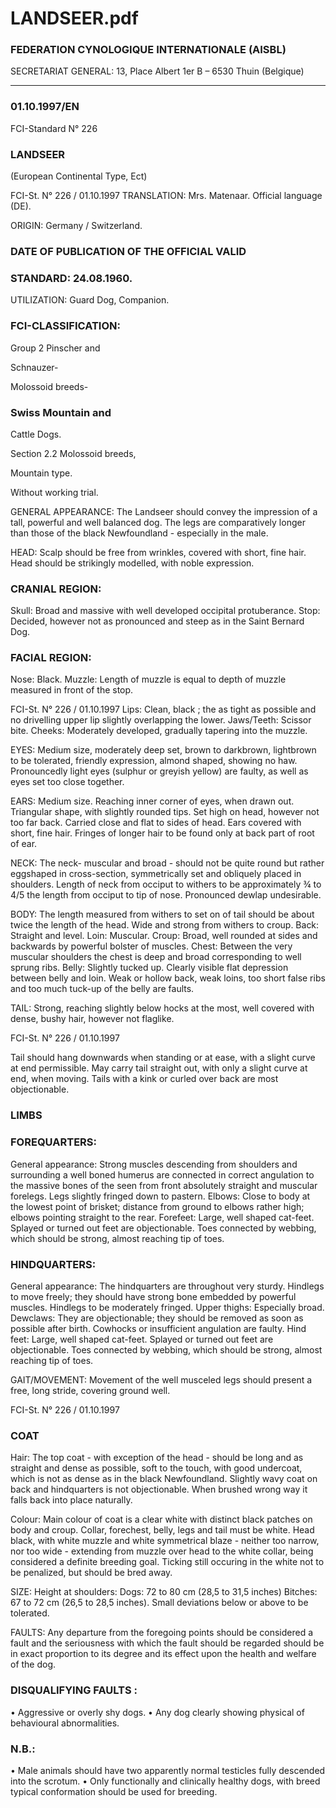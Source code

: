 # LANDSEER.pdf


### FEDERATION CYNOLOGIQUE INTERNATIONALE (AISBL)


SECRETARIAT GENERAL: 13, Place Albert 1er  B – 6530 Thuin (Belgique)
______________________________________________________________________________

### 01.10.1997/EN



FCI-Standard N° 226

### LANDSEER


(European Continental Type, Ect)




FCI-St. N° 226 / 01.10.1997
TRANSLATION: Mrs. Matenaar.  Official language (DE).

ORIGIN: Germany / Switzerland.

### DATE OF PUBLICATION OF THE OFFICIAL VALID



### STANDARD: 24.08.1960.



UTILIZATION: Guard Dog, Companion.

### FCI-CLASSIFICATION:


Group 2
Pinscher and


Schnauzer-



Molossoid breeds-



### Swiss Mountain and



Cattle Dogs.

Section 2.2 Molossoid breeds,


Mountain type.

Without working trial.

GENERAL APPEARANCE: The Landseer should convey the
impression of a tall, powerful and well balanced dog.  The legs are
comparatively longer than those of the black Newfoundland -
especially in the male.

HEAD: Scalp should be free from wrinkles, covered with short, fine
hair.  Head should be strikingly modelled, with noble expression.

### CRANIAL REGION:


Skull: Broad and massive with well developed occipital
protuberance.
Stop: Decided, however not as pronounced and steep as in the Saint
Bernard Dog.

### FACIAL REGION:


Nose: Black.
Muzzle: Length of muzzle is equal to depth of muzzle measured in
front of the stop.



FCI-St. N° 226 / 01.10.1997
Lips: Clean, black ; the as tight as possible and no drivelling upper
lip slightly overlapping the lower.
Jaws/Teeth: Scissor bite.
Cheeks: Moderately developed, gradually tapering into the muzzle.

EYES: Medium size, moderately deep set, brown to darkbrown,
lightbrown to be tolerated, friendly expression, almond shaped,
showing no haw.  Pronouncedly light eyes (sulphur or greyish
yellow) are faulty, as well as eyes set too close together.

EARS: Medium size. Reaching inner corner of eyes, when drawn
out.  Triangular shape, with slightly rounded tips.  Set high on head,
however not too far back.  Carried close and flat to sides of head.
Ears covered with short, fine hair.  Fringes of longer hair to be found
only at back part of root of ear.

NECK: The neck- muscular and broad - should not be quite round
but rather eggshaped in cross-section, symmetrically set and
obliquely placed in shoulders.  Length of neck from occiput to
withers to be approximately ¾ to 4/5 the length from occiput to tip of
nose.  Pronounced dewlap undesirable.

BODY: The length measured from withers to set on of tail should be
about twice the length of the head.  Wide and strong from withers to
croup.
Back: Straight and level.
Loin: Muscular.
Croup: Broad, well rounded at sides and backwards by powerful
bolster of muscles.
Chest: Between the very muscular shoulders the chest is deep and
broad corresponding to well sprung ribs.
Belly: Slightly tucked up.  Clearly visible flat depression between
belly and loin.  Weak or hollow back, weak loins, too short false ribs
and too much tuck-up of the belly are faults.

TAIL: Strong, reaching slightly below hocks at the most, well
covered with dense, bushy hair, however not flaglike.



FCI-St. N° 226 / 01.10.1997

Tail should hang downwards when standing or at ease, with a slight
curve at end permissible.  May carry tail straight out, with only a
slight curve at end, when moving.  Tails with a kink or curled over
back are most objectionable.

### LIMBS



### FOREQUARTERS:


General appearance: Strong muscles descending from shoulders and
surrounding a well boned humerus are connected in correct
angulation to the massive bones of the seen from front absolutely
straight and muscular forelegs.  Legs slightly fringed down to
pastern.
Elbows: Close to body at the lowest point of brisket; distance from
ground to elbows rather high; elbows pointing straight to the rear.
Forefeet: Large, well shaped cat-feet.  Splayed or turned out feet are
objectionable.  Toes connected by webbing, which should be strong,
almost reaching tip of toes.

### HINDQUARTERS:


General appearance: The hindquarters are throughout very sturdy.
Hindlegs to move freely; they should have strong bone embedded by
powerful muscles.  Hindlegs to be moderately fringed.
Upper thighs: Especially broad.
Dewclaws: They are objectionable; they should be removed as soon
as possible after birth.  Cowhocks or insufficient angulation are
faulty.
Hind feet: Large, well shaped cat-feet.  Splayed or turned out feet are
objectionable.  Toes connected by webbing, which should be strong,
almost reaching tip of toes.

GAIT/MOVEMENT: Movement of the well musceled legs should
present a free, long stride, covering ground well.




FCI-St. N° 226 / 01.10.1997


### COAT



Hair: The top coat - with exception of the head - should be long and
as straight and dense as possible, soft to the touch, with good
undercoat, which is not as dense as in the black Newfoundland.
Slightly wavy coat on back and hindquarters is not objectionable.
When brushed wrong way it falls back into place naturally.

Colour: Main colour of coat is a clear white with distinct black
patches on body and croup.
Collar, forechest, belly, legs and tail must be white.  Head black,
with white muzzle and white symmetrical blaze - neither too narrow,
nor too wide - extending from muzzle over head to the white collar,
being considered a definite breeding goal.  Ticking still occuring in
the white not to be penalized, but should be bred away.

SIZE: Height at shoulders:
Dogs: 72 to 80 cm (28,5 to 31,5 inches)
Bitches: 67 to 72 cm (26,5 to 28,5 inches).
Small deviations below or above to be tolerated.

FAULTS: Any departure from the foregoing points should be
considered a fault and the seriousness with which the fault should be
regarded should be in exact proportion to its degree and its effect
upon the health and welfare of the dog.

### DISQUALIFYING FAULTS  :


•
Aggressive or overly shy dogs.
•
Any dog clearly showing physical of behavioural abnormalities.

### N.B.:


•
Male animals should have two apparently normal testicles fully
descended into the scrotum.
•
Only functionally and clinically healthy dogs, with breed typical
conformation should be used for breeding.





